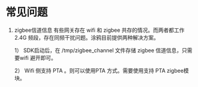 # 常见问题

1. zigbee信道信息
    有些网关存在 wifi 和 zigbee 共存的情况。而两者都工作 2.4G 频段，存在同频干扰问题。涂鸦目前提供两种解决方案。

    1）	SDK启动后，在 /tmp/zigbee_channel 文件存储 zigbee 信道信息，只需要wifi 避开即可。
    
    2）	Wifi 侧支持 PTA 。则可以使用PTA 方式。需要使用支持 PTA zigbee模块。
